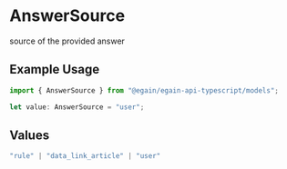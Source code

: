 # AnswerSource

source of the provided answer

## Example Usage

```typescript
import { AnswerSource } from "@egain/egain-api-typescript/models";

let value: AnswerSource = "user";
```

## Values

```typescript
"rule" | "data_link_article" | "user"
```
